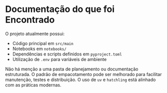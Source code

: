 # Documentação do que foi Encontrado

O projeto atualmente possui:

- Código principal em `src/main`
- Notebooks em `notebooks/`
- Dependências e scripts definidos em `pyproject.toml`
- Utilização de `.env` para variáveis de ambiente

Não há menção a uma pasta de planejamento ou documentação estruturada.
O padrão de empacotamento pode ser melhorado para facilitar manutenção, testes e distribuição.
O uso de `uv` e `hatchling` está alinhado com as práticas modernas.
